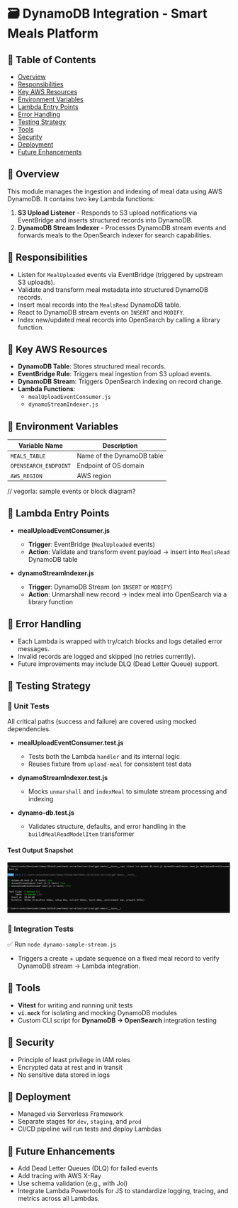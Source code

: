 # 🗃️ DynamoDB Integration - Smart Meals Platform

## 📑 Table of Contents

- [Overview](#-overview)
- [Responsibilities](#-responsibilities)
- [Key AWS Resources](#-key-aws-resources)
- [Environment Variables](#-environment-variables)
- [Lambda Entry Points](#-lambda-entry-points)
- [Error Handling](#-error-handling)
- [Testing Strategy](#-testing-strategy)
- [Tools](#-tools)
- [Security](#-security)
- [Deployment](#-deployment)
- [Future Enhancements](#-future-enhancements)

## 🧭 Overview

This module manages the ingestion and indexing of meal data using AWS DynamoDB. It contains two key Lambda functions:

1. **S3 Upload Listener** - Responds to S3 upload notifications via EventBridge and inserts structured records into DynamoDB.
2. **DynamoDB Stream Indexer** - Processes DynamoDB stream events and forwards meals to the OpenSearch indexer for search capabilities.

## 📌 Responsibilities

- Listen for `MealUploaded` events via EventBridge (triggered by upstream S3 uploads).
- Validate and transform meal metadata into structured DynamoDB records.
- Insert meal records into the `MealsRead` DynamoDB table.
- React to DynamoDB stream events on `INSERT` and `MODIFY`.
- Index new/updated meal records into OpenSearch by calling a library function.

## 🔑 Key AWS Resources

- **DynamoDB Table**: Stores structured meal records.
- **EventBridge Rule**: Triggers meal ingestion from S3 upload events.
- **DynamoDB Stream**: Triggers OpenSearch indexing on record change.
- **Lambda Functions**:
  - `mealUploadEventConsumer.js`
  - `dynamoStreamIndexer.js`

## 🧪 Environment Variables

| Variable Name         | Description                |
| --------------------- | -------------------------- |
| `MEALS_TABLE`         | Name of the DynamoDB table |
| `OPENSEARCH_ENDPOINT` | Endpoint of OS domain      |
| `AWS_REGION`          | AWS region                 |

// vegorla: sample events or block diagram?

## 🔁 Lambda Entry Points

- **mealUploadEventConsumer.js**

  - **Trigger**: EventBridge (`MealUploaded` events)
  - **Action**: Validate and transform event payload → insert into `MealsRead` DynamoDB table

- **dynamoStreamIndexer.js**
  - **Trigger**: DynamoDB Stream (on `INSERT` or `MODIFY`)
  - **Action**: Unmarshall new record → index meal into OpenSearch via a library function

## 🧯 Error Handling

- Each Lambda is wrapped with try/catch blocks and logs detailed error messages.
- Invalid records are logged and skipped (no retries currently).
- Future improvements may include DLQ (Dead Letter Queue) support.

## 🧪 Testing Strategy

### 🧱 Unit Tests

All critical paths (success and failure) are covered using mocked dependencies.

- **mealUploadEventConsumer.test.js**

  - Tests both the Lambda `handler` and its internal logic
  - Reuses fixture from `upload-meal` for consistent test data

- **dynamoStreamIndexer.test.js**

  - Mocks `unmarshall` and `indexMeal` to simulate stream processing and indexing

- **dynamo-db.test.js**
  - Validates structure, defaults, and error handling in the `buildMealReadModelItem` transformer

#### Test Output Snapshot

![DynamoDB Service Unit Tests](../docs/dynamo-unit-tests.PNG)

### 🔗 Integration Tests

✅ Run `node dynamo-sample-stream.js`

- Triggers a create + update sequence on a fixed meal record to verify DynamoDB stream → Lambda integration.

## 🧰 Tools

- **Vitest** for writing and running unit tests
- **`vi.mock`** for isolating and mocking DynamoDB modules
- Custom CLI script for **DynamoDB → OpenSearch** integration testing

## 🔐 Security

- Principle of least privilege in IAM roles
- Encrypted data at rest and in transit
- No sensitive data stored in logs

## 🚀 Deployment

- Managed via Serverless Framework
- Separate stages for `dev`, `staging`, and `prod`
- CI/CD pipeline will run tests and deploy Lambdas

## 🌱 Future Enhancements

- Add Dead Letter Queues (DLQ) for failed events
- Add tracing with AWS X-Ray
- Use schema validation (e.g., with Joi)
- Integrate Lambda Powertools for JS to standardize logging, tracing, and metrics across all Lambdas.
